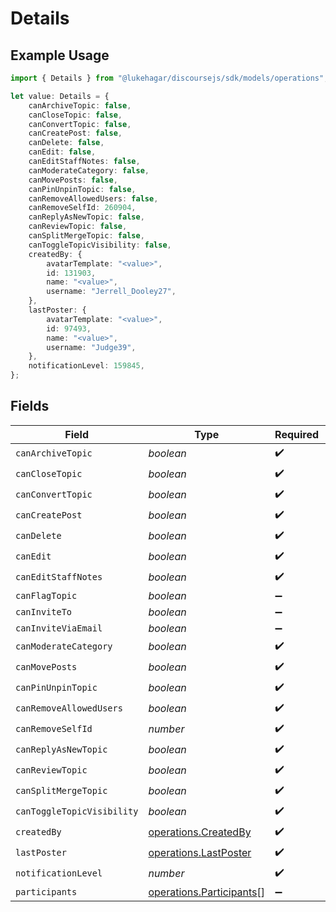 # Details

## Example Usage

```typescript
import { Details } from "@lukehagar/discoursejs/sdk/models/operations";

let value: Details = {
    canArchiveTopic: false,
    canCloseTopic: false,
    canConvertTopic: false,
    canCreatePost: false,
    canDelete: false,
    canEdit: false,
    canEditStaffNotes: false,
    canModerateCategory: false,
    canMovePosts: false,
    canPinUnpinTopic: false,
    canRemoveAllowedUsers: false,
    canRemoveSelfId: 260904,
    canReplyAsNewTopic: false,
    canReviewTopic: false,
    canSplitMergeTopic: false,
    canToggleTopicVisibility: false,
    createdBy: {
        avatarTemplate: "<value>",
        id: 131903,
        name: "<value>",
        username: "Jerrell_Dooley27",
    },
    lastPoster: {
        avatarTemplate: "<value>",
        id: 97493,
        name: "<value>",
        username: "Judge39",
    },
    notificationLevel: 159845,
};
```

## Fields

| Field                                                                       | Type                                                                        | Required                                                                    | Description                                                                 |
| --------------------------------------------------------------------------- | --------------------------------------------------------------------------- | --------------------------------------------------------------------------- | --------------------------------------------------------------------------- |
| `canArchiveTopic`                                                           | *boolean*                                                                   | :heavy_check_mark:                                                          | N/A                                                                         |
| `canCloseTopic`                                                             | *boolean*                                                                   | :heavy_check_mark:                                                          | N/A                                                                         |
| `canConvertTopic`                                                           | *boolean*                                                                   | :heavy_check_mark:                                                          | N/A                                                                         |
| `canCreatePost`                                                             | *boolean*                                                                   | :heavy_check_mark:                                                          | N/A                                                                         |
| `canDelete`                                                                 | *boolean*                                                                   | :heavy_check_mark:                                                          | N/A                                                                         |
| `canEdit`                                                                   | *boolean*                                                                   | :heavy_check_mark:                                                          | N/A                                                                         |
| `canEditStaffNotes`                                                         | *boolean*                                                                   | :heavy_check_mark:                                                          | N/A                                                                         |
| `canFlagTopic`                                                              | *boolean*                                                                   | :heavy_minus_sign:                                                          | N/A                                                                         |
| `canInviteTo`                                                               | *boolean*                                                                   | :heavy_minus_sign:                                                          | N/A                                                                         |
| `canInviteViaEmail`                                                         | *boolean*                                                                   | :heavy_minus_sign:                                                          | N/A                                                                         |
| `canModerateCategory`                                                       | *boolean*                                                                   | :heavy_check_mark:                                                          | N/A                                                                         |
| `canMovePosts`                                                              | *boolean*                                                                   | :heavy_check_mark:                                                          | N/A                                                                         |
| `canPinUnpinTopic`                                                          | *boolean*                                                                   | :heavy_check_mark:                                                          | N/A                                                                         |
| `canRemoveAllowedUsers`                                                     | *boolean*                                                                   | :heavy_check_mark:                                                          | N/A                                                                         |
| `canRemoveSelfId`                                                           | *number*                                                                    | :heavy_check_mark:                                                          | N/A                                                                         |
| `canReplyAsNewTopic`                                                        | *boolean*                                                                   | :heavy_check_mark:                                                          | N/A                                                                         |
| `canReviewTopic`                                                            | *boolean*                                                                   | :heavy_check_mark:                                                          | N/A                                                                         |
| `canSplitMergeTopic`                                                        | *boolean*                                                                   | :heavy_check_mark:                                                          | N/A                                                                         |
| `canToggleTopicVisibility`                                                  | *boolean*                                                                   | :heavy_check_mark:                                                          | N/A                                                                         |
| `createdBy`                                                                 | [operations.CreatedBy](../../../sdk/models/operations/createdby.md)         | :heavy_check_mark:                                                          | N/A                                                                         |
| `lastPoster`                                                                | [operations.LastPoster](../../../sdk/models/operations/lastposter.md)       | :heavy_check_mark:                                                          | N/A                                                                         |
| `notificationLevel`                                                         | *number*                                                                    | :heavy_check_mark:                                                          | N/A                                                                         |
| `participants`                                                              | [operations.Participants](../../../sdk/models/operations/participants.md)[] | :heavy_minus_sign:                                                          | N/A                                                                         |